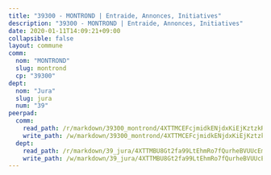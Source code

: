 ```yaml
---
title: "39300 - MONTROND | Entraide, Annonces, Initiatives"
description: "39300 - MONTROND | Entraide, Annonces, Initiatives"
date: 2020-01-11T14:09:21+09:00
collapsible: false
layout: commune
comm:
  nom: "MONTROND"
  slug: montrond
  cp: "39300"
dept:
  nom: "Jura"
  slug: jura
  num: "39"
peerpad:
  comm:
    read_path: /r/markdown/39300_montrond/4XTTMCEFcjmidkENjdxKiEjKztzkRVRLGWFB8jVkATerSUCR8
    write_path: /w/markdown/39300_montrond/4XTTMCEFcjmidkENjdxKiEjKztzkRVRLGWFB8jVkATerSUCR8-K3TgTyWQ8YbyuMUzrhmq2H938ugk9SfxHHXSgxSMVtSrte6oWqpF9rck5UATS32L37th1iAViw3tL4KWMgf7ACB89g6Zu6C7y9ydvU6uBh2cQeSoLSvanb8yma7eW8NJhwhkbyi2
  dept:
    read_path: /r/markdown/39_jura/4XTTMBU8Gt2fa99LtEhmRo7fQurheBVUUcEmcUcrj82YN8mg7
    write_path: /w/markdown/39_jura/4XTTMBU8Gt2fa99LtEhmRo7fQurheBVUUcEmcUcrj82YN8mg7-K3TgTcNZmu4vnNMaCfgcL8UVTLrMMzc995tkrcbQnJrz2QJUTFFzY77q7ECMK21XeFnonjpMWqFzgVngXjdq8HzYe3HRbuYXbvX8ofWBv48UvWuvbrbp8aQGQQcfezWASxj7orH1
---
```


